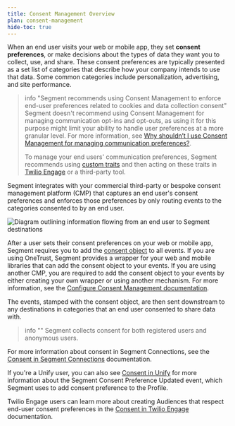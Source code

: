 ```yaml
---
title: Consent Management Overview
plan: consent-management
hide-toc: true
---
```


When an end user visits your web or mobile app, they set **consent preferences**, or make decisions about the types of data they want you to collect, use, and share. These consent preferences are typically presented as a set list of categories that describe how your company intends to use that data. Some common categories include personalization, advertising, and site performance. 

> info "Segment recommends using Consent Management to enforce end-user preferences related to cookies and data collection consent"
> Segment doesn't recommend using Consent Management for managing communication opt-ins and opt-outs, as using it for this purpose might limit your ability to handle user preferences at a more granular level. For more information, see [Why shouldn’t I use Consent Management for managing communication preferences?](/docs/privacy/consent-management/consent-faq/#why-shouldnt-i-use-consent-management-for-managing-communication-preferences).
>
> To manage your end users' communication preferences, Segment recommends using [custom traits](/docs/unify/Traits/custom-traits/) and then acting on these traits in [Twilio Engage](/docs/engage/) or a third-party tool.

Segment integrates with your commercial third-party or bespoke consent management platform (CMP) that captures an end user's consent preferences and enforces those preferences by only routing events to the categories consented to by an end user.

![Diagram outlining information flowing from an end user to Segment destinations](/docs/privacy/consent-management/images/consent-overview.png)

After a user sets their consent preferences on your web or mobile app, Segment requires you to add the [consent object](/docs/privacy/consent-management/consent-in-segment-connections/#consent-object) to all events. If you are using OneTrust, Segment provides a wrapper for your web and mobile libraries that can add the consent object to your events. If you are using another CMP, you are required to add the consent object to your events by either creating your own wrapper or using another mechanism. For more information, see the [Configure Consent Management documentation](/docs/privacy/consent-management/configure-consent-management/#step-2-integrating-your-cmp-with-segment).

The events, stamped with the consent object, are then sent downstream to any destinations in categories that an end user consented to share data with.

> info ""
> Segment collects consent for both registered users and anonymous users.

For more information about consent in Segment Connections, see the [Consent in Segment Connections](/docs/privacy/consent-management/consent-in-segment-connections) documentation. 

If you're a Unify user, you can also see [Consent in Unify](/docs/privacy/consent-management/consent-in-unify) for more information about the Segment Consent Preference Updated event, which Segment uses to add consent preference to the Profile.

Twilio Engage users can learn more about creating Audiences that respect end-user consent preferences in the [Consent in Twilio Engage](/docs/privacy/consent-management/consent-in-engage) documentation. 
